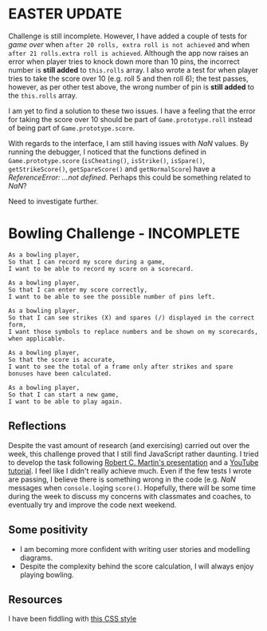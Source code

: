 EASTER UPDATE
=================

Challenge is still incomplete. However, I have added a couple of tests for _game over_ when ```after 20 rolls, extra roll is not achieved``` and when ```after 21 rolls.extra roll is achieved```. Although the app now raises an error when player tries to knock down more than 10 pins, the incorrect number is **still added** to  ```this.rolls``` array. I also wrote a test for when player tries to take the score over 10 (e.g. roll 5 and then roll 6); the test passes, however, as per other test above, the wrong number of pin is **still added** to the ```this.rolls``` array.

I am yet to find a solution to these two issues. I have a feeling that the error for taking the score over 10 should be part of ```Game.prototype.roll``` instead of being part of ```Game.prototype.score```.

With regards to the interface, I am still having issues with _NaN_ values. By running the debugger, I noticed that the functions defined in ```Game.prototype.score``` (```isCheating()```, ```isStrike()```, ```isSpare()```, ```getStrikeScore()```, ```getSpareScore()``` and ```getNormalScore```) have a _ReferenceError: ...not defined_. Perhaps this could be something related to _NaN_?

Need to investigate further.

Bowling Challenge - INCOMPLETE
=================

```
As a bowling player,
So that I can record my score during a game,
I want to be able to record my score on a scorecard.

As a bowling player,
So that I can enter my score correctly,
I want to be able to see the possible number of pins left.

As a bowling player,
So that I can see strikes (X) and spares (/) displayed in the correct form,
I want those symbols to replace numbers and be shown on my scorecards, when applicable.

As a bowling player,
So that the score is accurate,
I want to see the total of a frame only after strikes and spare bonuses have been calculated.

As a bowling player,
So that I can start a new game,
I want to be able to play again.
```

Reflections
----
Despite the vast amount of research (and exercising) carried out over the week, this challenge proved that I still find JavaScript rather daunting. I tried to develop the task following [Robert C. Martin's presentation](http://butunclebob.com/ArticleS.UncleBob.TheBowlingGameKata) and a [YouTube tutorial](https://www.youtube.com/watch?v=-qA_MjNmpVU). I feel like I didn't really achieve much. Even if the few tests I wrote are passing, I believe there is something wrong in the code (e.g. _NaN_ messages when `console.log`ing `score()`. Hopefully, there will be some time during the week to discuss my concerns with classmates and coaches, to eventually try and improve the code next weekend.

Some positivity
----
- I am becoming more confident with writing user stories and modelling diagrams.
- Despite the complexity behind the score calculation, I will always enjoy playing bowling.

Resources
----
I have been fiddling with [this CSS style](http://jsfiddle.net/subskybox/Lk46gjkL/)
